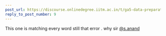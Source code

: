 ```yaml
---
post_url: https://discourse.onlinedegree.iitm.ac.in/t/ga5-data-preparation-discussion-thread-tds-jan-2025/166576/22
reply_to_post_number: 9
---
```

This one is matching every word still that error . why sir [@s.anand](/u/s.anand)